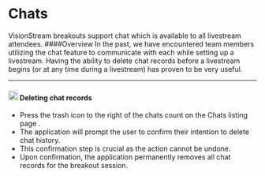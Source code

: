 # Chats
VisionStream breakouts support chat which is available to all livestream attendees.
####Overview
In the past, we have encountered team members utilizing the chat feature to communicate with each while setting up a livestream.
Having the ability to delete chat records before a livestream begins (or at any time during a livestream) has proven to be very useful.

---

#### <img src="https://raw.githubusercontent.com/FortAwesome/Font-Awesome/6.x/svgs/solid/trash.svg" width="20" height="20"> Deleting chat records

* Press the trash icon to the right of the chats count on the Chats listing page .
* The application will prompt the user to confirm their intention to delete chat history.
* This confirmation step is crucial as the action cannot be undone.
* Upon confirmation, the application permanently removes all chat records for the breakout session.

